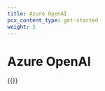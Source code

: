 ```yaml
---
title: Azure OpenAI
pcx_content_type: get-started
weight: 5
---
```


# Azure OpenAI
{{<render file="_azureopenai.md">}}